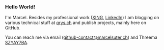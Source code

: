 ### Hello World!

I'm Marcel. Besides my professional work ([XING](https://www.xing.com/profile/Marcel_Suter5), [LinkedIn](https://www.linkedin.com/in/marcelsuter/)) I am blogging on various technical stuff at [qrys.ch](https://qrys.ch) and publish projects, mainly here on GitHub.

You can reach me via email (github-contact@marcelsuter.ch) and Threema [SZYAY7BA](https://threema.id/SZYAY7BA).
